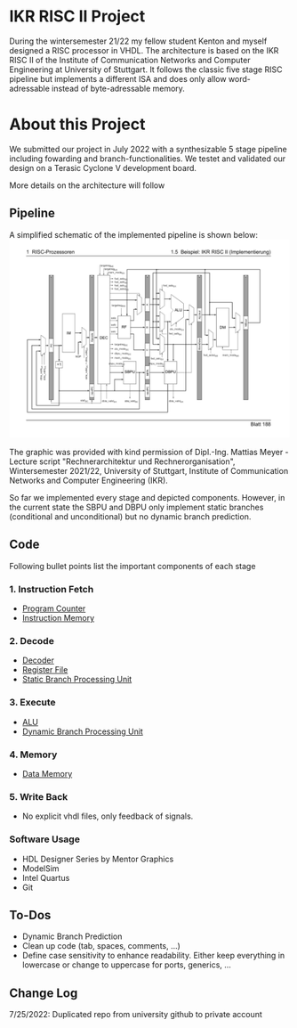 # IKR RISC II Project
During the wintersemester 21/22 my fellow student Kenton and myself designed a RISC processor in VHDL. The architecture is based on the IKR RISC II of the Institute of Communication Networks and Computer Engineering at University of Stuttgart.
It follows the classic five stage RISC pipeline but implements a different ISA and does only allow word-adressable instead of byte-adressable memory.

# About this Project
We submitted our project in July 2022 with a synthesizable 5 stage pipeline including fowarding and branch-functionalities. We testet and validated our design on a Terasic Cyclone V development board.

More details on the architecture will follow

## Pipeline
A simplified schematic of the implemented pipeline is shown below:
![Simplified pipeline](raro_ikr_risc_II/graphics/pipeline.png)

The graphic was provided with kind permission of Dipl.-Ing. Mattias Meyer - Lecture script "Rechnerarchitektur und Rechnerorganisation", Wintersemester 2021/22, University of Stuttgart, Institute of Communication Networks and Computer Engineering (IKR).

So far we implemented every stage and depicted components. However, in the current state the SBPU and DBPU only implement static branches (conditional and unconditional) but no dynamic branch prediction. 

## Code
Following bullet points list the important components of each stage

### 1. Instruction Fetch
- [Program Counter](raro_ikr_risc_II/raro_ikr_risc_II_lib/hdl/mux_init_behav.vhd)
- [Instruction Memory](raro_ikr_risc_II/raro_ikr_risc_II_lib/hdl/step_if_behav.vhd)

### 2. Decode
- [Decoder](raro_ikr_risc_II/raro_ikr_risc_II_lib/hdl/dec_dc_behav.vhd)
- [Register File](raro_ikr_risc_II/raro_ikr_risc_II_lib/hdl/rf_dc_behav.vhd)
- [Static Branch Processing Unit](raro_ikr_risc_II/raro_ikr_risc_II_lib/hdl/sbpu_behav.vhd)

### 3. Execute
- [ALU](raro_ikr_risc_II/raro_ikr_risc_II_lib/hdl/alu_ex_behav.vhd)
- [Dynamic Branch Processing Unit](raro_ikr_risc_II/raro_ikr_risc_II_lib/hdl/dbpu_behav.vhd)

### 4. Memory
- [Data Memory](raro_ikr_risc_II/raro_ikr_risc_II_lib/hdl/step_me_behav.vhd)

### 5. Write Back
- No explicit vhdl files, only feedback of signals.

### Software Usage
- HDL Designer Series by Mentor Graphics
- ModelSim
- Intel Quartus
- Git


## To-Dos
- Dynamic Branch Prediction
- Clean up code (tab, spaces, comments, ...)
- Define case sensitivity to enhance readability. Either keep everything in lowercase or change to uppercase for ports, generics, ... 


## Change Log
7/25/2022: Duplicated repo from university github to private account